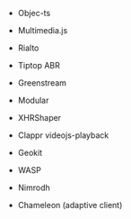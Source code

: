- Objec-ts
- Multimedia.js
- Rialto
- Tiptop ABR
- Greenstream
- Modular
- XHRShaper

- Clappr videojs-playback

- Geokit
- WASP
- Nimrodh
- Chameleon (adaptive client)


